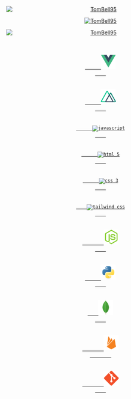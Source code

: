 <p align="center" dir="auto">
  <a target="_blank" rel="noopener noreferrer" href="https://thomasbell.dev/">
    <img 
         src="https://github-readme-stats.vercel.app/api?username=TomBell95&count_private=true&show_icons=true&theme=vue" 
         alt="TomBell95"
         style="max-width: 100%; min-width: 100%;">
  </a>
</p>

<p align="center" dir="auto">
  <a target="_blank" rel="noopener noreferrer" href="https://thomasbell.dev/">
    <img 
         src="https://github-readme-streak-stats.herokuapp.com?user=TomBell95&theme=vue&hide_border=true&date_format=j%20M%5B%20Y%5D" 
         alt="TomBell95" 
         style="max-width: 100%;">
  </a>
</p>

<p align="center" dir="auto">
  <a target="_blank" rel="noopener noreferrer" href="https://thomasbell.dev/">
    <img 
         src="https://github-readme-stats.vercel.app/api/top-langs/?username=TomBell95&layout=compact&langs_count=8&exclude_repo=amazon-clone" 
         alt="TomBell95"
         style="max-width: 100%; min-width: 100%;">
  </a>
</p>

<!-- LANGUAGES -->
<p align="center" dir="auto">
  
  <code>
    <a 
       target="_blank" 
       rel="noopener noreferrer" href="https://camo.githubusercontent.com/27d0b117da00485c56d69aef0fa310a3f8a07abecc8aa15fa38c8b78526c60ac/68747470733a2f2f63646e2e6a7364656c6976722e6e65742f67682f64657669636f6e732f64657669636f6e2f69636f6e732f72656163742f72656163742d6f726967696e616c2e737667">
      <img 
           title="VueJS" 
           alt="vue js" 
           width="40px" 
           src="https://github.com/devicons/devicon/blob/v2.15.1/icons/vuejs/vuejs-original.svg" 
           data-canonical-src="https://github.com/devicons/devicon/blob/v2.15.1/icons/vuejs/vuejs-original.svg" 
           style="max-width: 100%;">
    </a>
  </code>
  
  <code>
    <a 
       target="_blank" 
       rel="noopener noreferrer" href="https://camo.githubusercontent.com/85a3f21551aec9137fd7627cd9b4ce0f7cf844ab80f26e7f091cc3c39d117e2a/68747470733a2f2f63646e2e6a7364656c6976722e6e65742f67682f64657669636f6e732f64657669636f6e2f69636f6e732f6761747362792f6761747362792d6f726967696e616c2e737667">
      <img 
           title="NuxtJS" 
           alt="nuxt js" 
           width="40px" 
           src="https://github.com/devicons/devicon/blob/v2.15.1/icons/nuxtjs/nuxtjs-original.svg" 
           data-canonical-src="https://github.com/devicons/devicon/blob/v2.15.1/icons/nuxtjs/nuxtjs-original.svg" 
           style="max-width: 100%;">
    </a>
  </code>
  
  <code>
    <a 
       target="_blank" 
       rel="noopener noreferrer" href="https://camo.githubusercontent.com/442c452cb73752bb1914ce03fce2017056d651a2099696b8594ddf5ccc74825e/68747470733a2f2f63646e2e6a7364656c6976722e6e65742f67682f64657669636f6e732f64657669636f6e2f69636f6e732f6a6176617363726970742f6a6176617363726970742d6f726967696e616c2e737667">
      <img 
           title="JavaScript" 
           alt="javascript" 
           width="40px" 
           src="https://cdn.jsdelivr.net/gh/devicons/devicon/icons/javascript/javascript-original.svg" 
           data-canonical-src="https://cdn.jsdelivr.net/gh/devicons/devicon/icons/javascript/javascript-original.svg" 
           style="max-width: 100%;">
    </a>
  </code>
  
  <code>
    <a 
       target="_blank" 
       rel="noopener noreferrer" href="https://camo.githubusercontent.com/da7acacadecf91d6dc02efcd2be086bb6d78ddff19a1b7a0ab2755a6fda8b1e9/68747470733a2f2f63646e2e6a7364656c6976722e6e65742f67682f64657669636f6e732f64657669636f6e2f69636f6e732f68746d6c352f68746d6c352d6f726967696e616c2e737667">
      <img 
           title="HTML 5" 
           alt="html 5" 
           width="40px" 
           src="https://cdn.jsdelivr.net/gh/devicons/devicon/icons/html5/html5-original.svg" 
           data-canonical-src="https://cdn.jsdelivr.net/gh/devicons/devicon/icons/html5/html5-original.svg" 
           style="max-width: 100%;">
    </a>
  </code>
  
  <code>
    <a 
       target="_blank" 
       rel="noopener noreferrer" href="https://camo.githubusercontent.com/2e496d4bfc6f753ddca87b521ce95c88219f77800212ffa6d4401ad368c82170/68747470733a2f2f63646e2e6a7364656c6976722e6e65742f67682f64657669636f6e732f64657669636f6e2f69636f6e732f637373332f637373332d6f726967696e616c2e737667">
      <img 
           title="CSS 3" 
           alt="css 3" 
           width="40px" 
           src="https://cdn.jsdelivr.net/gh/devicons/devicon/icons/css3/css3-original.svg" 
           data-canonical-src="https://cdn.jsdelivr.net/gh/devicons/devicon/icons/css3/css3-original.svg" 
           style="max-width: 100%;">
    </a>
  </code>
  
  <code>
    <a target="_blank" rel="noopener noreferrer" href="https://camo.githubusercontent.com/bdedcbc949feefecc3ff98f7e655ee8151b522e2f32196c648620f5366d909d5/68747470733a2f2f63646e2e6a7364656c6976722e6e65742f67682f64657669636f6e732f64657669636f6e2f69636f6e732f7461696c77696e646373732f7461696c77696e646373732d706c61696e2e737667">
    <img 
         title="TailwindCSS" 
         alt="tailwind css" 
         width="40px" src="https://camo.githubusercontent.com/bdedcbc949feefecc3ff98f7e655ee8151b522e2f32196c648620f5366d909d5/68747470733a2f2f63646e2e6a7364656c6976722e6e65742f67682f64657669636f6e732f64657669636f6e2f69636f6e732f7461696c77696e646373732f7461696c77696e646373732d706c61696e2e737667" 
  data-canonical-src="https://cdn.jsdelivr.net/gh/devicons/devicon/icons/tailwindcss/tailwindcss-plain.svg" 
  style="max-width: 100%;">
    </a>
  </code>
  
  <code>
    <a 
       target="_blank" 
       rel="noopener noreferrer" href="https://github.com/devicons/devicon/blob/v2.15.1/icons/nodejs/nodejs-original.svg">
        <img 
           title="Node JS" 
           alt="node js" 
           width="40px" 
           src="https://github.com/devicons/devicon/blob/v2.15.1/icons/nodejs/nodejs-original.svg" 
           data-canonical-src="https://github.com/devicons/devicon/blob/v2.15.1/icons/nodejs/nodejs-original.svg" 
           style="max-width: 100%;">
    </a>
  </code>
  
  <code>
    <a 
       target="_blank" 
       rel="noopener noreferrer" 
       href="https://github.com/devicons/devicon/blob/v2.15.1/icons/python/python-original.svg">
      <img 
           title="Python" 
           alt="python" 
           width="40px" 
           src="https://github.com/devicons/devicon/blob/v2.15.1/icons/python/python-original.svg" 
           style="max-width: 100%;">
    </a>
  </code>
  
  <code>
    <a 
       target="_blank" 
       rel="noopener noreferrer" href="https://camo.githubusercontent.com/5fa137d222dde7b69acd22c6572a065ce3656e6ffa1f5e88c1b5c7a935af3cc6/68747470733a2f2f63646e2e6a7364656c6976722e6e65742f67682f64657669636f6e732f64657669636f6e2f69636f6e732f7673636f64652f7673636f64652d6f726967696e616c2e737667">
    <img 
        title="MongoDB" 
        alt="mongodb" 
         width="40px" 
         src="https://github.com/devicons/devicon/blob/v2.15.1/icons/mongodb/mongodb-original.svg" 
         data-canonical-src="https://github.com/devicons/devicon/blob/v2.15.1/icons/mongodb/mongodb-original.svg" 
         style="max-width: 100%;">
    </a>
  </code>
  
  <code>
    <a 
     target="_blank" 
     rel="noopener noreferrer" 
     href="https://github.com/devicons/devicon/blob/master/icons/firebase/firebase-plain.svg">
        <img 
            title="Firebase" 
            alt="firebase" 
            width="40px" 
            src="https://github.com/devicons/devicon/blob/master/icons/firebase/firebase-plain.svg" 
            data-canonical-src="https://github.com/devicons/devicon/blob/master/icons/firebase/firebase-plain.svg" 
            style="max-width: 100%;">
        </a>
  </code>
  
  <code>
    <a 
     target="_blank" 
     rel="noopener noreferrer" href="https://github.com/devicons/devicon/blob/master/icons/git/git-original.svg">
        <img 
          title="Git" 
          alt="git" 
          width="40px" src="https://github.com/devicons/devicon/blob/master/icons/git/git-original.svg" 
          data-canonical-src="https://github.com/devicons/devicon/blob/master/icons/git/git-original.svg" 
          style="max-width: 100%;">
    </a>
  </code>
  
</p>
